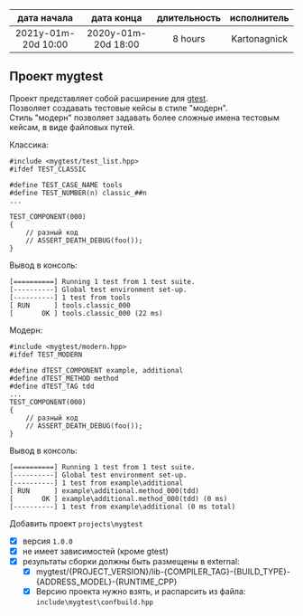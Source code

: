 
| дата начала         |   дата конца        | длительность  | исполнитель  |
|:-------------------:|:-------------------:|:-------------:|:------------:|
| 2021y-01m-20d 10:00 | 2020y-01m-20d 18:00 | 8 hours       | Kartonagnick |

Проект mygtest  
--------------

Проект представляет собой расширение для [gtest](https://github.com/google/googletest).  
Позволяет создавать тестовые кейсы в стиле "модерн".  
Стиль "модерн" позволяет задавать более сложные имена тестовым кейсам,
в виде файловых путей.  


Классика:

```
#include <mygtest/test_list.hpp>
#ifdef TEST_CLASSIC

#define TEST_CASE_NAME tools
#define TEST_NUMBER(n) classic_##n
...

TEST_COMPONENT(000)
{
    // разный код
    // ASSERT_DEATH_DEBUG(foo());
}
```

Вывод в консоль:  
```
[==========] Running 1 test from 1 test suite.
[----------] Global test environment set-up.
[----------] 1 test from tools
[ RUN      ] tools.classic_000
[       OK ] tools.classic_000 (22 ms)
```


Модерн:  
```
#include <mygtest/modern.hpp>
#ifdef TEST_MODERN

#define dTEST_COMPONENT example, additional
#define dTEST_METHOD method
#define dTEST_TAG tdd
...
TEST_COMPONENT(000)
{
    // разный код
    // ASSERT_DEATH_DEBUG(foo());
}
```

Вывод в консоль:  
```
[==========] Running 1 test from 1 test suite.
[----------] Global test environment set-up.
[----------] 1 test from example\additional
[ RUN      ] example\additional.method_000(tdd)
[       OK ] example\additional.method_000(tdd) (0 ms)
[----------] 1 test from example\additional (0 ms total)
```

Добавить проект `projects\mygtest`  
  - [x] версия `1.0.0`  
  - [x] не имеет зависимостей (кроме gtest)
  - [x] результаты сборки должны быть размещены в external:
    - [x] mygtest/{PROJECT_VERSION}/lib-{COMPILER_TAG}-{BUILD_TYPE}-{ADDRESS_MODEL}-{RUNTIME_CPP}
    - [x] Версию проекта нужно взять, и распарсить из файла: `include\mygtest\confbuild.hpp`
